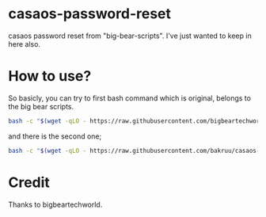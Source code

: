 # casaos-password-reset
casaos password reset from "big-bear-scripts". I've just wanted to keep in here also. 

# How to use?
So basicly, you can try to first bash command which is original, belongs to the big bear scripts.
```bash
bash -c "$(wget -qLO - https://raw.githubusercontent.com/bigbeartechworld/big-bear-scripts/master/reset-password-for-casaos/run.sh)"
```

and there is the second one;
```bash
bash -c "$(wget -qLO - https://raw.githubusercontent.com/bakruu/casaos-password-reset/refs/heads/main/run.sh"
```

# Credit
Thanks to bigbeartechworld. 
